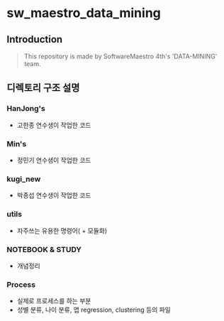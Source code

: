 sw_maestro_data_mining
======================
## Introduction
> This repository is made by SoftwareMaestro 4th's 'DATA-MINING' team.

## 디렉토리 구조 설명

### HanJong's
- 고한종 연수생이 작업한 코드
### Min's
- 정민기 연수생이 작업한 코드
### kugi_new
- 박종섭 연수생이 작업한 코드


### utils
- 자주쓰는 유용한 명령어( + 모듈화)

### NOTEBOOK & STUDY
- 개념정리

### Process
- 실제로 프로세스를 하는 부분
- 성별 분류, 나이 분류, 앱 regression, clustering 등의 파일